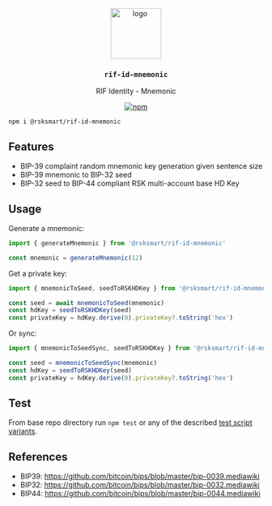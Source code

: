 <p align="middle">
    <img src="https://www.rifos.org/assets/img/logo.svg" alt="logo" height="100" >
</p>
<h3 align="middle"><code>rif-id-mnemonic</code></h3>
<p align="middle">
    RIF Identity - Mnemonic
</p>
<p align="middle">
    <a href="https://badge.fury.io/js/%40rsksmart%2Frif-id-mnemonic">
        <img src="https://badge.fury.io/js/%40rsksmart%2Frif-id-mnemonic.svg" alt="npm" />
    </a>
</p>

```
npm i @rsksmart/rif-id-mnemonic
```

## Features

- BIP-39 complaint random mnemonic key generation given sentence size
- BIP-39 mnemonic to BIP-32 seed
- BIP-32 seed to BIP-44 compliant RSK multi-account base HD Key

## Usage

Generate a mnemonic:

```javascript
import { generateMnemonic } from '@rsksmart/rif-id-mnemonic'

const mnemonic = generateMnemonic(12)
```

Get a private key:

```javascript
import { mnemonicToSeed, seedToRSKHDKey } from '@rsksmart/rif-id-mnemonic'

const seed = await mnemonicToSeed(mnemonic)
const hdKey = seedToRSKHDKey(seed)
const privateKey = hdKey.derive(0).privateKey?.toString('hex')
```

Or sync:

```javascript
import { mnemonicToSeedSync, seedToRSKHDKey } from '@rsksmart/rif-id-mnemonic'

const seed = mnemonicToSeedSync(mnemonic)
const hdKey = seedToRSKHDKey(seed)
const privateKey = hdKey.derive(0).privateKey?.toString('hex')
```

## Test

From base repo directory run `npm test` or any of the described [test script variants](../../README#test).

## References

- BIP39: https://github.com/bitcoin/bips/blob/master/bip-0039.mediawiki
- BIP32: https://github.com/bitcoin/bips/blob/master/bip-0032.mediawiki
- BIP44: https://github.com/bitcoin/bips/blob/master/bip-0044.mediawiki
